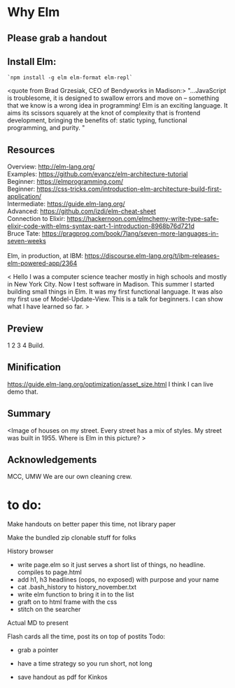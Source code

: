 # Why Elm

## Please grab a handout

## Install Elm:

	`npm install -g elm elm-format elm-repl`  

<quote from Brad Grzesiak, CEO of Bendyworks in Madison:>
 "...JavaScript is troublesome, it is designed to swallow errors and move on – something that we know is a wrong idea in programming!  Elm is an exciting language. It aims its scissors squarely at the knot of complexity that is frontend development, bringing the benefits of: static typing, functional programming, and purity.  "


## Resources
Overview: http://elm-lang.org/ <br/>
Examples: https://github.com/evancz/elm-architecture-tutorial<br/>
Beginner: https://elmprogramming.com/<br/>
Beginner: https://css-tricks.com/introduction-elm-architecture-build-first-application/<br/>
Intermediate: https://guide.elm-lang.org/ <br/>
Advanced: https://github.com/izdi/elm-cheat-sheet<br/>
Connection to Elixir: https://hackernoon.com/elmchemy-write-type-safe-elixir-code-with-elms-syntax-part-1-introduction-8968b76d721d <br/>
Bruce Tate: https://pragprog.com/book/7lang/seven-more-languages-in-seven-weeks <br/><br/>
Elm, in production, at IBM: https://discourse.elm-lang.org/t/ibm-releases-elm-powered-app/2364


< Hello I was a computer science teacher mostly in high schools and mostly in  New York City.  Now I test software in Madison.   This summer I started building small things in Elm.  It was my first functional language.  It was also my first use of Model-Update-View.  This is a talk for beginners.  I can show what I have learned so far. > 



## Preview
1
2
3
4 Build.

<show the dreamcatcher image>



## Minification
https://guide.elm-lang.org/optimization/asset_size.html
I think I can live demo that.

## Summary
<Image of houses on my street.  Every street has a mix of styles.  My street was built in 1955.  Where is Elm in this picture?  >

## Acknowledgements
MCC, UMW
We are our own cleaning crew.

# to do:
Make handouts on better paper this time, not library paper

Make the bundled zip clonable stuff for folks

History browser
* write page.elm so it just serves a short list of things, no headline.  compiles to page.html <students add in the things themselves>
* add h1, h3 headlines (oops, no exposed) with purpose and your name
* cat .bash_history to history_november.txt
* write elm function to bring it in to the list
* graft on to html frame with the css
* stitch on the searcher

Actual MD to present

Flash cards all the time, post its on top of postits
Todo:
* grab a pointer

* have a time strategy so you run short, not long

* save handout as pdf for Kinkos